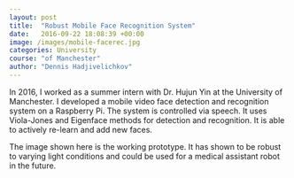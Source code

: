 ```yaml
---
layout: post
title:  "Robust Mobile Face Recognition System"
date:   2016-09-22 18:08:39 +00:00
image: /images/mobile-facerec.jpg
categories: University 
course: "of Manchester"
author: "Dennis Hadjivelichkov"
---
```

In 2016, I worked as a summer intern with Dr. Hujun Yin at the University of Manchester. I developed a mobile video face detection and recognition system on a Raspberry Pi. The system is controlled via speech. It uses Viola-Jones and Eigenface methods for detection and recognition. It is able to actively re-learn and add new faces.

The image shown here is the working prototype. It has shown to be robust to varying light conditions and could be used for a medical assistant robot in the future. 